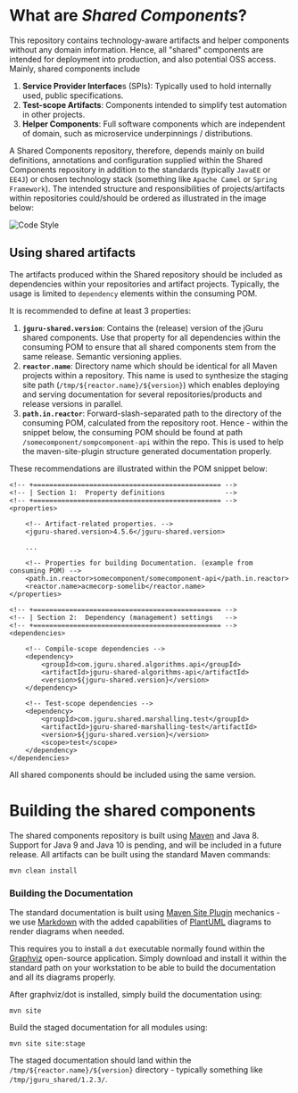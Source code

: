 # What are _Shared Components_?

This repository contains technology-aware artifacts and helper components without any domain information.
Hence, all "shared" components are intended for deployment into production, and also potential OSS access.
Mainly, shared components include

1. **Service Provider Interface**s (SPIs): Typically used to hold internally used, public specifications. 
2. **Test-scope Artifacts**: Components intended to simplify test automation in other projects.
3. **Helper Components**: Full software components which are independent of domain, such as 
   microservice underpinnings / distributions.
   
A Shared Components repository, therefore, depends mainly on build definitions, annotations and configuration 
supplied within the Shared Components repository in addition to the standards (typically `JavaEE` or `EE4J`) or 
chosen technology stack (something like `Apache Camel` or `Spring Framework`). The intended structure and 
responsibilities of projects/artifacts within repositories could/should be ordered as illustrated in the image below:

![Code Style](src/site/resources/img/repoStructure_readme.png "Repository Dependency Structure")   

## Using shared artifacts

The artifacts produced within the Shared repository should be included as dependencies 
within your repositories and artifact projects. Typically, the usage is limited to 
`dependency` elements within the consuming POM. 

It is recommended to define at least 3 properties:

1. **`jguru-shared.version`**: Contains the (release) version of 
   the jGuru shared components. Use that property for all dependencies within the consuming POM to ensure
   that all shared components stem from the same release. Semantic versioning applies.
2. **`reactor.name`**: Directory name which should be identical for all Maven projects within a repository. 
   This name is used to synthesize the staging site path (`/tmp/${reactor.name}/${version}`) which 
   enables deploying and serving documentation for several repositories/products and release versions in parallel.
3. **`path.in.reactor`**: Forward-slash-separated path to the directory of the consuming POM, calculated from the 
   repository root. Hence - within the snippet below, the consuming POM should be found at path 
   `/somecomponent/sompcomponent-api` within the repo. This is used to help the maven-site-plugin structure 
   generated documentation properly.
          
These recommendations are illustrated within the POM snippet below:

    <!-- +=============================================== -->
    <!-- | Section 1:  Property definitions               -->
    <!-- +=============================================== -->
    <properties>
        
        <!-- Artifact-related properties. -->
        <jguru-shared.version>4.5.6</jguru-shared.version>
        
        ...
        
        <!-- Properties for building Documentation. (example from consuming POM) -->
        <path.in.reactor>somecomponent/somecomponent-api</path.in.reactor>
        <reactor.name>acmecorp-somelib</reactor.name>
    </properties>

    <!-- +=============================================== -->
    <!-- | Section 2:  Dependency (management) settings   -->
    <!-- +=============================================== -->
    <dependencies>
    
        <!-- Compile-scope dependencies -->
        <dependency>
            <groupId>com.jguru.shared.algorithms.api</groupId>
            <artifactId>jguru-shared-algorithms-api</artifactId>
            <version>${jguru-shared.version}</version>
        </dependency>
        
        <!-- Test-scope dependencies -->
        <dependency>
            <groupId>com.jguru.shared.marshalling.test</groupId>
            <artifactId>jguru-shared-marshalling-test</artifactId>
            <version>${jguru-shared.version}</version>
            <scope>test</scope>
        </dependency>        
    </dependencies>
    
All shared components should be included using the same version.    

# Building the shared components

The shared components repository is built using [Maven](http://maven.apache.org/) and Java 8.
Support for Java 9 and Java 10 is pending, and will be included in a future release. 
All artifacts can be built using the standard Maven commands:

	mvn clean install
	
### Building the Documentation

The standard documentation is built using [Maven Site Plugin](https://maven.apache.org/plugins/maven-site-plugin/) 
mechanics - we use [Markdown](https://daringfireball.net/projects/markdown/syntax) with the added capabilities 
of [PlantUML](http://plantuml.com/) diagrams to render diagrams when needed.

This requires you to install a `dot` executable normally found within the [Graphviz](http://graphviz.org) open-source 
application. Simply download and install it within the standard path on your workstation to be able to build the 
documentation and all its diagrams properly.  

After graphviz/dot is installed, simply build the documentation using:

	mvn site
	
Build the staged documentation for all modules using:

	mvn site site:stage	
	
The staged documentation should land within the `/tmp/${reactor.name}/${version}` directory - typically something like
`/tmp/jguru_shared/1.2.3/`. 

